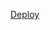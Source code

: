 
<!--# 一键部署 v2ray 到 heroku
V2ray-Core 3.9

1.服务端部署后，应 open app ，显示 Bad Request，表示部署成功。

2.客户端应使用websocket+tls传输协议。Vmess协议的 users id 应当换成自己的UUID，"alterId": 64。
-->


[Deploy](https://heroku.com/deploy?template=https://github.com/sunset520/hello)
